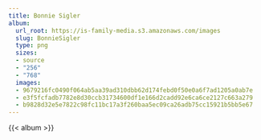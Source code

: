```yaml
---
title: Bonnie Sigler
album:
  url_root: https://is-family-media.s3.amazonaws.com/images
  slug: BonnieSigler
  type: png
  sizes:
  - source
  - "256"
  - "768"
  images:
  - 9679216fc0490f064ab5aa39ad310dbb62d174febd0f50e0a6f7ad1205a0ab7e
  - e3f5fcfadb7782e8d30ccb31734600df1e166d2cadd92e6ca6ce2127c663a279
  - b9828d32e5e7822c98fc11bc17a3f260baa5ec09ca26adb75cc15921b5bb5e67
---
```

{{< album >}}
